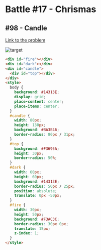 # Battle #17 - Chrismas

## #98 - Candle

[Link to the problem](https://cssbattle.dev/play/98)

![target](https://cssbattle.dev/targets/98.png)

```html
<div id="fire"></div>
<div id="dark"></div>
<div id="candle">
  <div id="top"></div>
</div>
<style>
  body {
    background: #14313E;
    display: grid;
    place-content: center;
    place-items: center;
  }
  #candle {
    width: 80px;
    height: 130px;
    background: #BA3E46;
    border-radius: 80px / 31px;
  }
  #top {
    background: #F3695A;
    height: 30px;
    border-radius: 50%;
  }
  #dark {
    width: 60px;
    height: 60px;
    background: #14313E;
    border-radius: 50px / 25px;
    position: absolute;
    translate: 0px -50px;
  }
  #fire {
    width: 30px;
    height: 50px;
    background: #F3AC3C;
    border-radius: 30px 0px;
    translate: 15px;
    z-index: 1;
  }
</style>
```
